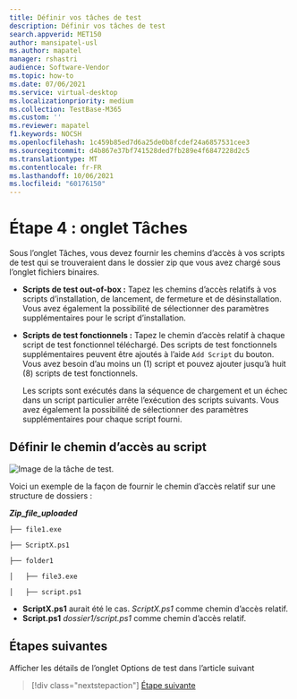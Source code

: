 ```yaml
---
title: Définir vos tâches de test
description: Définir vos tâches de test
search.appverid: MET150
author: mansipatel-usl
ms.author: mapatel
manager: rshastri
audience: Software-Vendor
ms.topic: how-to
ms.date: 07/06/2021
ms.service: virtual-desktop
ms.localizationpriority: medium
ms.collection: TestBase-M365
ms.custom: ''
ms.reviewer: mapatel
f1.keywords: NOCSH
ms.openlocfilehash: 1c459b85ed7d6a25de0b8fcdef24a6857531cee3
ms.sourcegitcommit: d4b867e37bf741528ded7fb289e4f6847228d2c5
ms.translationtype: MT
ms.contentlocale: fr-FR
ms.lasthandoff: 10/06/2021
ms.locfileid: "60176150"
---
```

# <a name="step-4-the-tasks-tab"></a>Étape 4 : onglet Tâches

Sous l’onglet Tâches, vous devez fournir les chemins d’accès à vos scripts de test qui se trouveraient dans le dossier zip que vous avez chargé sous l’onglet fichiers binaires.

  - **Scripts de test out-of-box :** Tapez les chemins d’accès relatifs à vos scripts d’installation, de lancement, de fermeture et de désinstallation. Vous avez également la possibilité de sélectionner des paramètres supplémentaires pour le script d’installation.
  - **Scripts de test fonctionnels :** Tapez le chemin d’accès relatif à chaque script de test fonctionnel téléchargé. Des scripts de test fonctionnels supplémentaires peuvent être ajoutés à l’aide ```Add Script``` du bouton. Vous avez besoin d’au moins un (1) script et pouvez ajouter jusqu’à huit (8) scripts de test fonctionnels. 
  
    Les scripts sont exécutés dans la séquence de chargement et un échec dans un script particulier arrête l’exécution des scripts suivants.
    Vous avez également la possibilité de sélectionner des paramètres supplémentaires pour chaque script fourni.

## <a name="set-script-path"></a>Définir le chemin d’accès au script

![Image de la tâche de test.](Media/testtask.png)

Voici un exemple de la façon de fournir le chemin d’accès relatif sur une structure de dossiers :

_**Zip_file_uploaded**_
~~~
├── file1.exe

├── ScriptX.ps1

├── folder1

│   ├── file3.exe

│   ├── script.ps1
~~~
  - **ScriptX.ps1** aurait été le cas. _ScriptX.ps1_ comme chemin d’accès relatif.
  - **Script.ps1** _dossier1/script.ps1_ comme chemin d’accès relatif.


## <a name="next-steps"></a>Étapes suivantes

Afficher les détails de l’onglet Options de test dans l’article suivant 
> [!div class="nextstepaction"]
> [Étape suivante](testoptions.md)
